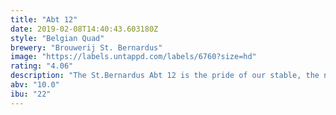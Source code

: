 ```yaml
---
title: "Abt 12"
date: 2019-02-08T14:40:43.603180Z
style: "Belgian Quad"
brewery: "Brouwerij St. Bernardus"
image: "https://labels.untappd.com/labels/6760?size=hd"
rating: "4.06"
description: "The St.Bernardus Abt 12 is the pride of our stable, the nec plus ultra of our brewery. Abbey ale brewed in the classic 'Quadrupel' style of Belgium's best Abbey Ales. Dark with a full, ivory-colored head. It has a fruity aroma, full of complex flavours and excells because of its long bittersweet finish with a hoppy bite. (10,0% ABV) Worldwide seen as one of the best beers in the world. It's a very balanced beer, with a full-bodied taste and a perfect equilibrium between malty, bitter and sweet. One of the original recipes from the days of license-brewing for the Trappist monks of Westvleteren "
abv: "10.0"
ibu: "22"
---
```

